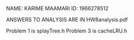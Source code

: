 NAME: KARIME MAAMARI
ID: 1966278512

ANSWERS TO ANALYSIS ARE IN HW8analysis.pdf

Problem 1 is splayTree.h
Problem 3 is cacheLRU.h